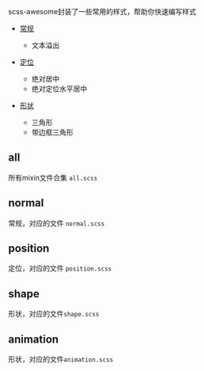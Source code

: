 scss-awesome封装了一些常用的样式，帮助你快速编写样式

- [常规](#normal)
    - 文本溢出

- [定位](#position)
    - 绝对居中
    - 绝对定位水平居中
    
- [形状](#shape)
    - 三角形
    - 带边框三角形
    
## all
所有mixin文件合集 `all.scss`
    
## normal
常规，对应的文件 `normal.scss`

## position
定位，对应的文件 `position.scss`

## shape
形状，对应的文件`shape.scss`

## animation
形状，对应的文件`animation.scss`